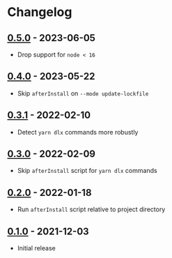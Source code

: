 # Changelog

## [0.5.0] - 2023-06-05
[0.5.0]: https://github.com/mhassan1/yarn-plugin-after-install/compare/v0.4.0...v0.5.0

- Drop support for `node < 16`

## [0.4.0] - 2023-05-22
[0.4.0]: https://github.com/mhassan1/yarn-plugin-after-install/compare/v0.3.1...v0.4.0

- Skip `afterInstall` on `--mode update-lockfile`

## [0.3.1] - 2022-02-10
[0.3.1]: https://github.com/mhassan1/yarn-plugin-after-install/compare/v0.3.0...v0.3.1

- Detect `yarn dlx` commands more robustly

## [0.3.0] - 2022-02-09
[0.3.0]: https://github.com/mhassan1/yarn-plugin-after-install/compare/v0.2.0...v0.3.0

- Skip `afterInstall` script for `yarn dlx` commands

## [0.2.0] - 2022-01-18
[0.2.0]: https://github.com/mhassan1/yarn-plugin-after-install/compare/v0.1.0...v0.2.0

- Run `afterInstall` script relative to project directory

## [0.1.0] - 2021-12-03
[0.1.0]: https://github.com/mhassan1/yarn-plugin-after-install/compare/51fc3c7a...v0.1.0

- Initial release
